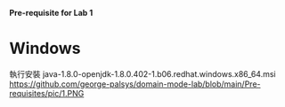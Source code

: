 **Pre-requisite for Lab 1**

Windows
=======================================================================
執行安裝 java-1.8.0-openjdk-1.8.0.402-1.b06.redhat.windows.x86_64.msi 
https://github.com/george-palsys/domain-mode-lab/blob/main/Pre-requisites/pic/1.PNG 

